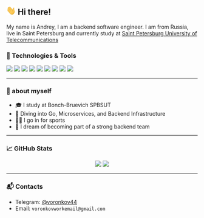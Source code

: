 ## <img src="https://raw.githubusercontent.com/ythosa/ythosa/main/wave.gif" width="25"> Hi there! 


My name is Andrey, I am a backend software engineer. I am from Russia, live in Saint Petersburg and currently study at [Saint Petersburg University of Telecommunications](https://www.sut.ru/)

### 🔧 Technologies & Tools

![](https://img.shields.io/badge/Linux-informational?style=flat-square&logo=linux&logoColor=white&color=5194f0&bgcolor=110d17)
![](https://img.shields.io/badge/Go-informational?style=flat-square&logo=Go&logoColor=white&color=5194f0&bgcolor=110d17)
![](https://img.shields.io/badge/REST_API-informational?style=flat-square&logo=OpenAPI%20Initiative&logoColor=white&color=5194f0&bgcolor=110d17)
![](https://img.shields.io/badge/GORM-informational?style=flat-square&logo=go&logoColor=white&color=5194f0&bgcolor=110d17)
![](https://img.shields.io/badge/PostgreSQL-informational?style=flat-square&logo=postgresql&logoColor=white&color=5194f0&bgcolor=110d17)
![](https://img.shields.io/badge/MongoDB-informational?style=flat-square&logo=mongodb&logoColor=white&color=5194f0&bgcolor=110d17)
![](https://img.shields.io/badge/MySQL-informational?style=flat-square&logo=mysql&logoColor=white&color=5194f0&bgcolor=110d17)
![](https://img.shields.io/badge/Docker-informational?style=flat-square&logo=docker&logoColor=white&color=5194f0&bgcolor=110d17)
![](https://img.shields.io/badge/Minio-informational?style=flat-square&logo=minio&logoColor=white&color=5194f0&bgcolor=110d17)

---

### 📌 about myself

- 🎓 I study at Bonch-Bruevich SPBSUT
- 🌱 Diving into Go, Microservices, and Backend Infrastructure
- 💪🏼 I go in for sports
- 🚀 I dream of becoming part of a strong backend team

---



### 📈 GitHub Stats

<p align="center">
  <img src="https://github-readme-stats.vercel.app/api?username=voronkov44&show_icons=true&theme=tokyonight" height="160"/>
  <img src="https://github-readme-stats.vercel.app/api/top-langs/?username=voronkov44&layout=compact&theme=tokyonight" height="160"/>
</p>

---

### 📬 Contacts

- Telegram: [@voronkov44](https://t.me/voronkov44)
- Email: `voronkovworkemail@gmail.com`

